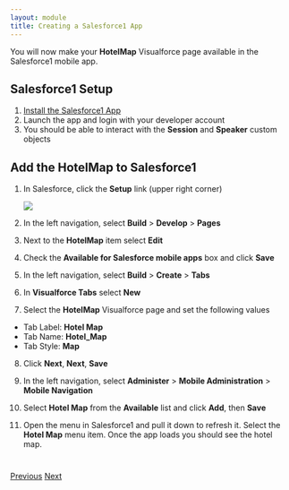 ```yaml
---
layout: module
title: Creating a Salesforce1 App
---
```


You will now make your **HotelMap** Visualforce page available in the Salesforce1 mobile app.

## Salesforce1 Setup

1. [Install the Salesforce1 App](http://www.salesforce.com/getsalesforce1/)
2. Launch the app and login with your developer account
3. You should be able to interact with the **Session** and **Speaker** custom objects

## Add the HotelMap to Salesforce1

1. In Salesforce, click the **Setup** link (upper right corner)

     ![](images/setup.jpg)

2. In the left navigation, select **Build** > **Develop** > **Pages**

3. Next to the **HotelMap** item select **Edit**

4. Check the **Available for Salesforce mobile apps** box and click **Save**

5. In the left navigation, select **Build** > **Create** > **Tabs**

6. In **Visualforce Tabs** select **New**

7. Select the **HotelMap** Visualforce page and set the following values
  - Tab Label: **Hotel Map**
  - Tab Name: **Hotel_Map**
  - Tab Style: **Map**

8. Click **Next**, **Next**, **Save**

9. In the left navigation, select **Administer** > **Mobile Administration** > **Mobile Navigation**

10. Select **Hotel Map** from the **Available** list and click **Add**, then **Save**

11. Open the menu in Salesforce1 and pull it down to refresh it.  Select the **Hotel Map** menu item.  Once the app loads you should see the hotel map.

<div class="row" style="margin-top:40px;">
<div class="col-sm-12">
<a href="Using-JavaScript-in-Visualforce-Pages.html" class="btn btn-default"><i class="glyphicon glyphicon-chevron-left"></i> Previous</a>
<a href="Creating-a-Heroku-App.html" class="btn btn-default pull-right">Next <i class="glyphicon glyphicon-chevron-right"></i></a>
</div>
</div>
